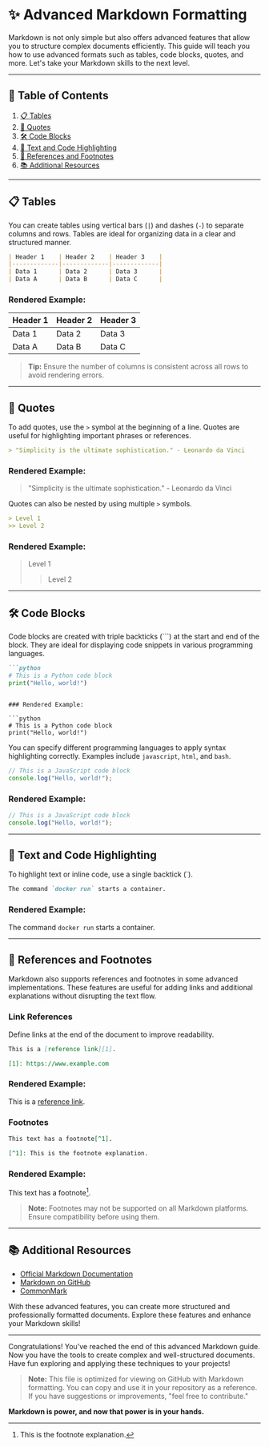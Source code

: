 # ✨ **Advanced Markdown Formatting**

Markdown is not only simple but also offers advanced features that allow you to structure complex documents efficiently. This guide will teach you how to use advanced formats such as tables, code blocks, quotes, and more. Let's take your Markdown skills to the next level.

---

## 📑 **Table of Contents**

1. [📋 Tables](#-tables)
2. [📝 Quotes](#-quotes)
3. [🛠️ Code Blocks](#%EF%B8%8F-code-blocks)
4. [📂 Text and Code Highlighting](#-text-and-code-highlighting)
5. [🔗 References and Footnotes](#-references-and-footnotes)
6. [📚 Additional Resources](#-additional-resources)

---

## 📋 **Tables**

You can create tables using vertical bars (`|`) and dashes (`-`) to separate columns and rows. Tables are ideal for organizing data in a clear and structured manner.

```markdown
| Header 1    | Header 2    | Header 3    |
|-------------|-------------|-------------|
| Data 1      | Data 2      | Data 3      |
| Data A      | Data B      | Data C      |
```

### Rendered Example:

| Header 1    | Header 2    | Header 3    |
|-------------|-------------|-------------|
| Data 1      | Data 2      | Data 3      |
| Data A      | Data B      | Data C      |

> **Tip:** Ensure the number of columns is consistent across all rows to avoid rendering errors.

---

## 📝 **Quotes**

To add quotes, use the `>` symbol at the beginning of a line. Quotes are useful for highlighting important phrases or references.

```markdown
> "Simplicity is the ultimate sophistication." - Leonardo da Vinci
```

### Rendered Example:

> "Simplicity is the ultimate sophistication." - Leonardo da Vinci

Quotes can also be nested by using multiple `>` symbols.

```markdown
> Level 1
>> Level 2
```

### Rendered Example:

> Level 1  
>> Level 2

---

## 🛠️ **Code Blocks**

Code blocks are created with triple backticks (\`\`\`) at the start and end of the block. They are ideal for displaying code snippets in various programming languages.

```markdown
```python
# This is a Python code block
print("Hello, world!")
```
```

### Rendered Example:

```python
# This is a Python code block
print("Hello, world!")
```

You can specify different programming languages to apply syntax highlighting correctly. Examples include `javascript`, `html`, and `bash`.

```javascript
// This is a JavaScript code block
console.log("Hello, world!");
```

### Rendered Example:

```javascript
// This is a JavaScript code block
console.log("Hello, world!");
```

---

## 📂 **Text and Code Highlighting**

To highlight text or inline code, use a single backtick (`).

```markdown
The command `docker run` starts a container.
```

### Rendered Example:

The command `docker run` starts a container.

---

## 🔗 **References and Footnotes**

Markdown also supports references and footnotes in some advanced implementations. These features are useful for adding links and additional explanations without disrupting the text flow.

### **Link References**
Define links at the end of the document to improve readability.

```markdown
This is a [reference link][1].

[1]: https://www.example.com
```

### Rendered Example:

This is a [reference link][1].

[1]: https://www.example.com

### **Footnotes**

```markdown
This text has a footnote[^1].

[^1]: This is the footnote explanation.
```

### Rendered Example:

This text has a footnote[^1].

[^1]: This is the footnote explanation.

> **Note:** Footnotes may not be supported on all Markdown platforms. Ensure compatibility before using them.

---

## 📚 **Additional Resources**

- [Official Markdown Documentation](https://www.markdownguide.org)
- [Markdown on GitHub](https://docs.github.com/en/github/writing-on-github)
- [CommonMark](https://commonmark.org/)

With these advanced features, you can create more structured and professionally formatted documents. Explore these features and enhance your Markdown skills!

---

Congratulations! You've reached the end of this advanced Markdown guide. Now you have the tools to create complex and well-structured documents. Have fun exploring and applying these techniques to your projects!

> **Note:** This file is optimized for viewing on GitHub with Markdown formatting. You can copy and use it in your repository as a reference. If you have suggestions or improvements, "feel free to contribute."

**Markdown is power, and now that power is in your hands.**

